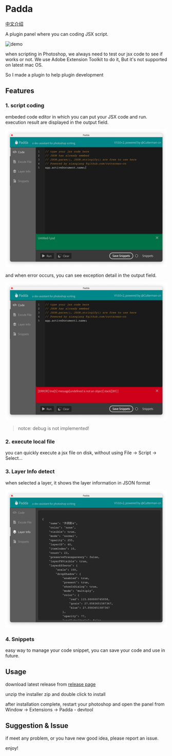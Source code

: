 # Padda

[中文介绍](./README-CN.md)

A plugin panel where you can coding JSX script.

![demo](./res/demo.gif)

when scripting in Photoshop, we always need to test our jsx code to see if works or not. We use Adobe Extension Toolkit to do it, But it's not supported on latest mac OS. 

So I made a plugin to help plugin development


## Features

### 1. script coding

embeded code editor in which you can put your JSX code and run. execution result are displayed in the output field.

![success output](./res/Snip20210909_1.png)

and when error occurs, you can see exception detail in the output field.

![success output](./res/Snip20210909_2.png)


> notce: debug is not implemented!

### 2. execute local file

you can quickly execute a jsx file on disk, without using File -> Script -> Select...

### 3. Layer Info detect

when selected a layer, it shows the layer information in JSON format

![success output](./res/Snip20210909_3.png)


### 4. Snippets

easy way to manage your code snippet, you can save your code and use in future.


## Usage

download latest release from [release page](https://github.com/cutterman-cn/padda/releases)

unzip the installer zip and double click to install

after installation complete, restart your photoshop and open the panel from Window -> Extensions -> Padda - devtool


## Suggestion & Issue

if meet any problem, or you have new good idea, please report an issue.

enjoy!